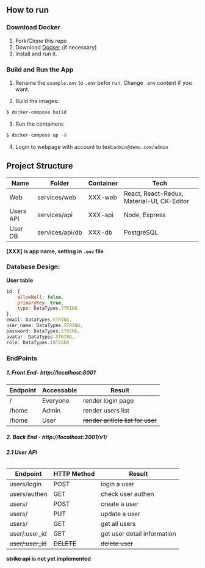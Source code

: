 ## How to run

### Download Docker

1. Fork/Clone this repo
2. Download [Docker](https://docker.com) (if necessary)
3. Install and run it.

### Build and Run the App

1. Rename the `example.env` to `.env` befor run. Change `.env` content if you want.

2. Build the images:

```sh
$ docker-compose build
```

3. Run the containers:

```sh
$ docker-compose up -d
```

4. Login to webpage with account to test:`admin@demo.com/admin`

## Project Structure

| Name      | Folder          | Container | Tech                                       |
| --------- | --------------- | --------- | ------------------------------------------ |
| Web       | services/web    | XXX-web   | React, React-Redux, Material-UI, CK-Editor |
| Users API | services/api    | XXX-api   | Node, Express                              |
| User DB   | services/api/db | XXX-db    | PostgreSQL                                 |
**[XXX] is app name, setting in `.env` file**

### **Database Design:**

**User table**

```javascript
id: {
	allowNull: false,
  	primaryKey: true,
    type: DataTypes.STRING
},
email: DataTypes.STRING,
user_name: DataTypes.STRING,
password: DataTypes.STRING,
avatar: DataTypes.STRING,
role: DataTypes.INTEGER
```

### EndPoints

##### 1. Front End- http://localhost:8001

| Endpoint | Accessable | Result                            |
| -------- | ---------- | --------------------------------- |
| /        | Everyone   | render login page                 |
| /home    | Admin      | render users list                 |
| /home    | User       | ~~render ariticle list for user~~ |

##### 2. Back End - http://localhost:3001/v1/

###### **2.1 User API**

| Endpoint          | HTTP Method | Result                      |
| ----------------- | ----------- | --------------------------- |
| users/login       | POST        | login a user                |
| users/authen      | GET         | check user authen           |
| users/            | POST        | create a user               |
| users/            | PUT         | update a user               |
| users/            | GET         | get all users               |
| user/:user_id     | GET         | get user detail information |
| ~~user/:user_id~~ | ~~DELETE~~  | ~~delete user~~             |

**~~strike api~~ is not yet implemented**